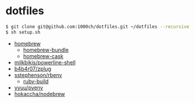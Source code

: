 # dotfiles

```bash
$ git clone git@github.com:1000ch/dotfiles.git ~/dotfiles --recursive
$ sh setup.sh
```

- [homebrew](https://github.com/Homebrew/homebrew)
    - [homebrew-bundle](https://github.com/Homebrew/homebrew-bundle)
    - [homebrew-cask](https://github.com/caskroom/homebrew-cask)
- [milkbikis/powerline-shell](https://github.com/milkbikis/powerline-shell)
- [b4b4r07/zplug](https://github.com/b4b4r07/zplug)
- [sstephenson/rbenv](https://github.com/sstephenson/rbenv)
    - [ruby-build](https://github.com/sstephenson/ruby-build)
- [yyuu/pyenv](https://github.com/yyuu/pyenv)
- [hokaccha/nodebrew](https://github.com/hokaccha/nodebrew)
